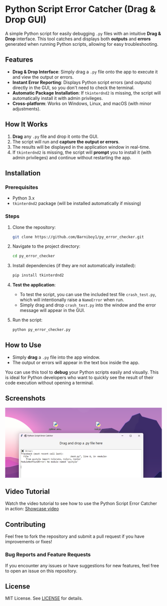 
# Python Script Error Catcher (Drag & Drop GUI)

A simple Python script for easily debugging `.py` files with an intuitive **Drag & Drop** interface. This tool catches and displays both **outputs** and **errors** generated when running Python scripts, allowing for easy troubleshooting.

## Features

- **Drag & Drop Interface**: Simply drag a `.py` file onto the app to execute it and view the output or errors.
- **Instant Error Reporting**: Displays Python script errors (and outputs) directly in the GUI, so you don't need to check the terminal.
- **Automatic Package Installation**: If `tkinterdnd2` is missing, the script will automatically install it with admin privileges.
- **Cross-platform**: Works on Windows, Linux, and macOS (with minor adjustments).

## How It Works

1. **Drag** any `.py` file and drop it onto the GUI.
2. The script will run and **capture the output or errors**.
3. The results will be displayed in the application window in real-time.
4. If `tkinterdnd2` is missing, the script will **prompt** you to install it (with admin privileges) and continue without restarting the app.

## Installation

### Prerequisites

- Python 3.x
- `tkinterdnd2` package (will be installed automatically if missing)

### Steps

1. Clone the repository:
   ```bash
   git clone https://github.com/Barniboy1/py_error_checker.git


2. Navigate to the project directory:

   ```bash
   cd py_error_checker
   ```

3. Install dependencies (if they are not automatically installed):

   ```bash
   pip install tkinterdnd2
   ```

4. **Test the application**:

   * To test the script, you can use the included test file `crash_test.py`, which will intentionally raise a `NameError` when run.
   * Simply drag and drop `crash_test.py` into the window and the error message will appear in the GUI.

5. Run the script:

   ```bash
   python py_error_checker.py
   ```

## How to Use

* Simply **drag** a `.py` file into the app window.
* The output or errors will appear in the text box inside the app.

You can use this tool to **debug** your Python scripts easily and visually. This is ideal for Python developers who want to quickly see the result of their code execution without opening a terminal.

## Screenshots

![Screenshot](screenshot.png)

## Video Tutorial

Watch the video tutorial to see how to use the Python Script Error Catcher in action:
[Showcase video](https://www.youtube.com/shorts/EOrPWrg3BWk)

## Contributing

Feel free to fork the repository and submit a pull request if you have improvements or fixes!

### Bug Reports and Feature Requests

If you encounter any issues or have suggestions for new features, feel free to open an issue on this repository.

## License

MIT License. See [LICENSE](LICENSE) for details.

```
